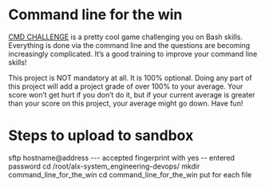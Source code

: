 # Command line for the win
[CMD CHALLENGE](https://intranet.alxswe.com/rltoken/a83_NOBEtXgFr1Yqej0HYA) is a pretty cool game challenging you on Bash skills. Everything is done via the command line and the questions are becoming increasingly complicated. It’s a good training to improve your command line skills!

This project is NOT mandatory at all. It is 100% optional. Doing any part of this project will add a project grade of over 100% to your average. Your score won’t get hurt if you don’t do it, but if your current average is greater than your score on this project, your average might go down. Have fun!


# Steps to upload to sandbox
sftp hostname@address --- accepted fingerprint with yes -- entered password
cd /root/alx-system_engineering-devops/
mkdir command_line_for_the_win
cd command_line_for_the_win
put <filename> for each file
